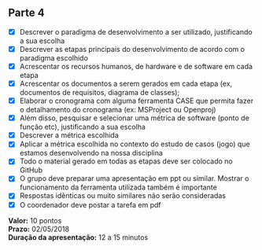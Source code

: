 ## Parte 4

- [x] Descrever o paradigma de desenvolvimento a ser utilizado, justificando a sua escolha
- [x] Descrever as etapas principais do desenvolvimento de acordo com o paradigma escolhido
- [x] Acrescentar os recursos humanos, de hardware e de software em cada etapa
- [x] Acrescentar os documentos a serem gerados em cada etapa (ex, documentos de requisitos, diagrama de classes);
- [x] Elaborar o cronograma com alguma ferramenta CASE que permita fazer o detalhamento do cronograma (ex: MSProject ou Openproj)
- [x] Além disso, pesquisar e selecionar uma métrica de software (ponto de função etc), justificando a sua escolha
- [x] Descrever a métrica escolhida
- [x] Aplicar a métrica escolhida no contexto do estudo de casos (jogo) que estamos desenvolvendo na nossa disciplina
- [x] Todo o material gerado em todas as etapas deve ser colocado no GitHub
- [x] O grupo deve preparar uma apresentação em ppt ou similar. Mostrar o funcionamento da ferramenta utilizada também é importante
- [x] Respostas idênticas ou muito similares não serão consideradas
- [x] O coordenador deve postar a tarefa em pdf

**Valor:** 10 pontos  
**Prazo:** 02/05/2018  
**Duração da apresentação:** 12 a 15 minutos  
